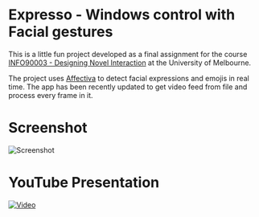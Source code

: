 # Expresso - Windows control with Facial gestures
This is a little fun project developed as a final assignment for the course [INFO90003 - Designing Novel Interaction](https://handbook.unimelb.edu.au/2018/subjects/info90003)
at the University of Melbourne.

The project uses [Affectiva](https://www.affectiva.com/) to detect facial expressions and emojis in real time. The app has been recently updated to get video feed from file and process
every frame in it.

# Screenshot 

![Screenshot](screenshot1.png)

# YouTube Presentation
[![Video](https://img.youtube.com/vi/fw9QCx4QEHs/0.jpg)](https://www.youtube.com/watch?v=fw9QCx4QEHs)

